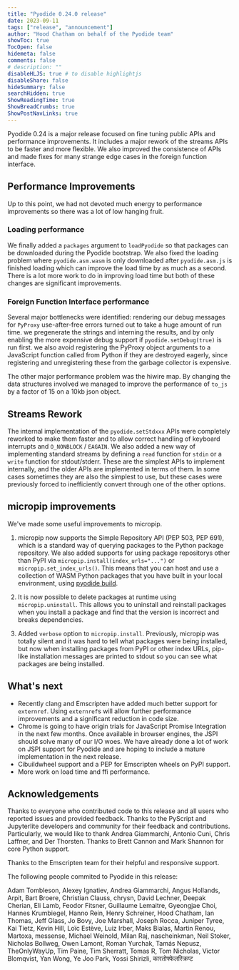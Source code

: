 ```yaml
---
title: "Pyodide 0.24.0 release"
date: 2023-09-11
tags: ["release", "announcement"]
author: "Hood Chatham on behalf of the Pyodide team"
showToc: true
TocOpen: false
hidemeta: false
comments: false
# description: ""
disableHLJS: true # to disable highlightjs
disableShare: false
hideSummary: false
searchHidden: true
ShowReadingTime: true
ShowBreadCrumbs: true
ShowPostNavLinks: true
---
```


Pyodide 0.24 is a major release focused on fine tuning public APIs and
performance improvements. It includes a major rework of the streams APIs to be
faster and more flexible. We also improved the consistence of APIs and made
fixes for many strange edge cases in the foreign function interface. 

## Performance Improvements

Up to this point, we had not devoted much energy to performance improvements so
there was a lot of low hanging fruit.

### Loading performance

We finally added a `packages` argument to `loadPyodide` so that packages can be
downloaded during the Pyodide bootstrap. We also fixed the loading problem where
`pyodide.asm.wasm` is only downloaded after `pyodide.asm.js` is finished loading
which can improve the load time by as much as a second. There is a lot more work
to do in improving load time but both of these changes are significant
improvements.

### Foreign Function Interface performance

Several major bottlenecks were identified: rendering our debug messages for
`PyProxy` use-after-free errors turned out to take a huge amount of run time. we
pregenerate the strings and interning the results, and by only enabling the more
expensive debug support if `pyodide.setDebug(true)` is run first. we also avoid
registering the PyProxy object arguments to a JavaScript function called from
Python if they are destroyed eagerly, since registering and unregistering these
from the garbage collector is expensive.

The other major performance problem was the hiwire map. By changing the data
structures involved we managed to improve the performance of `to_js` by a factor
of 15 on a 10kb json object.

## Streams Rework

The internal implementation of the `pyodide.setStdxxx` APIs were completely
reworked to make them faster and to allow correct handling of keyboard
interrupts and `O_NONBLOCK` / `EAGAIN`. We also added a new way of implementing
standard streams by defining a `read` function for `stdin` or a `write` function
for stdout/stderr. These are the simplest APIs to implement internally, and the
older APIs are implemented in terms of them. In some cases sometimes they are
also the simplest to use, but these cases were previously forced to
inefficiently convert through one of the other options.

## micropip improvements

We've made some useful improvements to micropip.

1. micropip now supports the Simple Repository API (PEP 503, PEP 691), which is a
standard way of querying packages to the Python package repository. We also added
supports for using package repositorys other than PyPI via
`micropip.install(index_urls="...")` or `micropip.set_index_urls()`.
This means that you can host and use a collection of WASM Python packages that you have built
in your local environment,
using [pyodide build](https://pyodide.org/en/stable/development/building-and-testing-packages.html).

2. It is now possible to delete packages at runtime using `micropip.uninstall`.
This allows you to uninstall and reinstall packages when you install a package and
find that the version is incorrect and breaks dependencies.

3. Added `verbose` option to `micropip.install`.
Previously, micropip was totally silent and it was hard to tell
what packages were being installed, but now when installing packages
from PyPI or other index URLs, pip-like installation messages are printed to stdout
so you can see what packages are being installed.

## What's next

* Recently clang and Emscripten have added much better support for `externref`.
  Using `externref`s will allow further performance improvements and a
  significant reduction in code size.
* Chrome is going to have origin trials for JavaScript Promise Integration in
  the next few months. Once available in browser engines, the JSPI should solve
  many of our I/O woes. We have already done a lot of work on JSPI support for
  Pyodide and are hoping to include a mature implementation in the next release.
* Cibuildwheel support and a PEP for Emscripten wheels on PyPI support.
* More work on load time and ffi performance.


## Acknowledgements

Thanks to everyone who contributed code to this release and all users who
reported issues and provided feedback. Thanks to the PyScript and Jupyterlite
developers and community for their feedback and contributions. Particularly, we
would like to thank Andrea Giammarchi, Antonio Cuni, Chris Laffner, and Der
Thorsten. Thanks to Brett Cannon and Mark Shannon for core Python support.

Thanks to the Emscripten team for their helpful and responsive support. 

The following people commited to Pyodide in this release:

Adam Tombleson, Alexey Ignatiev, Andrea Giammarchi, Angus Hollands, Arpit, Bart
Broere, Christian Clauss, chrysn, David Lechner, Deepak Cherian, Eli Lamb,
Feodor Fitsner, Guillaume Lemaitre, Gyeongjae Choi, Hannes Krumbiegel, Hanno
Rein, Henry Schreiner, Hood Chatham, Ian Thomas, Jeff Glass, Jo Bovy, Joe
Marshall, Joseph Rocca, Juniper Tyree, Kai Tietz, Kevin Hill, Loïc Estève, Luiz
Irber, Maks Bialas, Martin Renou, Martoxa, messense, Michael Weinold, Milan Raj,
nascheinkman, Neil Stoker, Nicholas Bollweg, Owen Lamont, Roman Yurchak, Tamás
Nepusz, TheOnlyWayUp, Tim Paine, Tim Sherratt, Tomas R, Tom Nicholas, Victor
Blomqvist, Yan Wong, Ye Joo Park, Yossi Shirizli, कारतोफ्फेलस्क्रिप्ट

